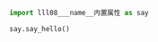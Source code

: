 
<BlogInfo id="761" title="9.name内置属性" author="白日梦想猿" pv=0 read_times=0 pre_cost_time=0分2秒 category="模块" tag_list="['模块']" create_time="2020.03.18 14:04:24" update_time="2020.03.18 14:05:55" />

```python
import lll08___name__内置属性 as say

say.say_hello()


```
